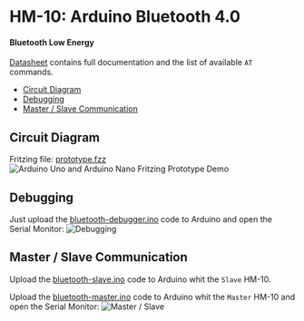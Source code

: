 # HM-10: Arduino Bluetooth 4.0

#### Bluetooth Low Energy

[Datasheet](https://github.com/gbaptista/hm-10-bluetooth-4-ble-arduino/blob/master/datasheet.pdf) contains full documentation and the list of available `AT` commands.

* [Circuit Diagram](#circuit-diagram)
* [Debugging](#debugging)
* [Master / Slave Communication](#master--slave-communication)

## Circuit Diagram
Fritzing file: [prototype.fzz](https://github.com/gbaptista/hm-10-bluetooth-4-ble-arduino/raw/master/prototype.fzz)
![Arduino Uno and Arduino Nano Fritzing Prototype Demo](https://github.com/gbaptista/hm-10-bluetooth-4-ble-arduino/raw/master/images/prototype_bb.png)

## Debugging
Just upload the [bluetooth-debugger.ino](https://github.com/gbaptista/hm-10-bluetooth-4-ble-arduino/blob/master/bluetooth-debugger/bluetooth-debugger.ino) code to Arduino and open the Serial Monitor:
![Debugging](https://github.com/gbaptista/hm-10-bluetooth-4-ble-arduino/raw/master/images/debugger.png)

## Master / Slave Communication
Upload the [bluetooth-slave.ino](https://github.com/gbaptista/hm-10-bluetooth-4-ble-arduino/blob/master/bluetooth-slave/bluetooth-slave.ino) code to Arduino whit the `Slave` HM-10.

Upload the [bluetooth-master.ino](https://github.com/gbaptista/hm-10-bluetooth-4-ble-arduino/blob/master/bluetooth-master/bluetooth-master.ino) code to Arduino whit the `Master` HM-10 and open the Serial Monitor:
![Master / Slave](https://github.com/gbaptista/hm-10-bluetooth-4-ble-arduino/raw/master/images/master-slave.png)
